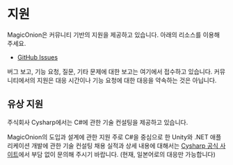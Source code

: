 # 지원
MagicOnion은 커뮤니티 기반의 지원을 제공하고 있습니다. 아래의 리소스를 이용해 주세요.

- [GitHub Issues](https://github.com/Cysharp/MagicOnion/issues)

버그 보고, 기능 요청, 질문, 기타 문제에 대한 보고는 여기에서 접수하고 있습니다. 커뮤니티에서의 지원은 대응 시간이나 기능 요청에 대한 대응을 약속하는 것은 아닙니다.

## 유상 지원
주식회사 Cysharp에서는 C#에 관한 기술 컨설팅을 제공하고 있습니다.

MagicOnion의 도입과 설계에 관한 지원
주로 C#을 중심으로 한 Unity와 .NET 애플리케이션 개발에 관한 기술 컨설팅
채용 실적과 상세 내용에 대해서는 [Cysharp 공식 사이트](https://cysharp.co.jp/)에서 부담 없이 문의해 주시기 바랍니다. (현재, 일본어로의 대응만 가능합니다)
